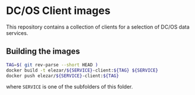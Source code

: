 # DC/OS Client images

This repository contains a collection of clients for a selection of DC/OS data services.

## Building the images

```bash
TAG=$( git rev-parse --short HEAD )
docker build -t elezar/${SERVICE}-client:${TAG} ${SERVICE}
docker push elezar/${SERVICE}-client:${TAG}
```
where `SERVICE` is one of the subfolders of this folder.
